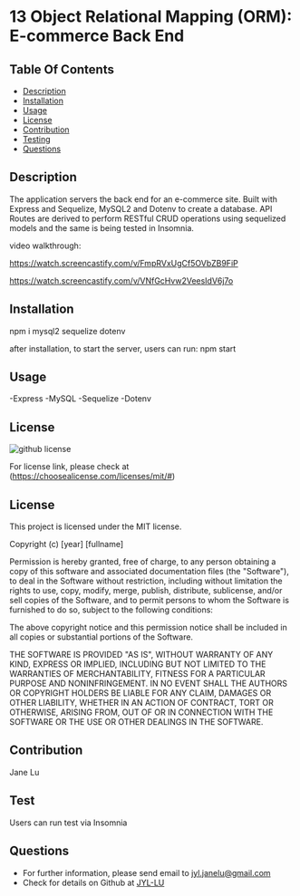 # 13 Object Relational Mapping (ORM): E-commerce Back End

## Table Of Contents

- [Description](#description)
- [Installation](#installation)
- [Usage](#usage)
- [License](#license)
- [Contribution](#contribution)
- [Testing](#testing)
- [Questions](#questions)

## Description

The application servers the back end for an e-commerce site. Built with Express and Sequelize, MySQL2 and Dotenv to create a database. API Routes are derived to perform RESTful CRUD operations using sequelized models and the same is being tested in Insomnia.

video walkthrough:

https://watch.screencastify.com/v/FmpRVxUgCf5OVbZB9FiP

https://watch.screencastify.com/v/VNfGcHvw2VeesIdV6j7o

## Installation

npm i mysql2 sequelize dotenv

after installation, to start the server, users can run: npm start

## Usage

-Express
-MySQL
-Sequelize
-Dotenv

## License

![github license](https://img.shields.io/badge/license-MIT-blueviolet.png)

For license link, please check at (https://choosealicense.com/licenses/mit/#)

## License

This project is licensed under the MIT license.

Copyright (c) [year] [fullname]

Permission is hereby granted, free of charge, to any person obtaining a copy
of this software and associated documentation files (the "Software"), to deal
in the Software without restriction, including without limitation the rights
to use, copy, modify, merge, publish, distribute, sublicense, and/or sell
copies of the Software, and to permit persons to whom the Software is
furnished to do so, subject to the following conditions:

The above copyright notice and this permission notice shall be included in all
copies or substantial portions of the Software.

THE SOFTWARE IS PROVIDED "AS IS", WITHOUT WARRANTY OF ANY KIND, EXPRESS OR
IMPLIED, INCLUDING BUT NOT LIMITED TO THE WARRANTIES OF MERCHANTABILITY,
FITNESS FOR A PARTICULAR PURPOSE AND NONINFRINGEMENT. IN NO EVENT SHALL THE
AUTHORS OR COPYRIGHT HOLDERS BE LIABLE FOR ANY CLAIM, DAMAGES OR OTHER
LIABILITY, WHETHER IN AN ACTION OF CONTRACT, TORT OR OTHERWISE, ARISING FROM,
OUT OF OR IN CONNECTION WITH THE SOFTWARE OR THE USE OR OTHER DEALINGS IN THE
SOFTWARE.

## Contribution

Jane Lu

## Test

Users can run test via Insomnia

## Questions

- For further information, please send email to jyl.janelu@gmail.com
- Check for details on Github at [JYL-LU](https://github.com/JYL-LU)
